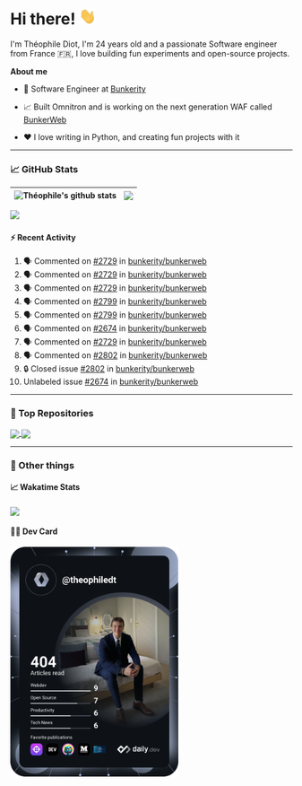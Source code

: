 # Hi there! <img src="./wave.gif" width="30px" height="30px" />

I'm Théophile Diot, I'm 24 years old and a passionate Software engineer from France 🇫🇷, I love building fun experiments and open-source projects.

**About me**

- 💼 Software Engineer at [Bunkerity](https://www.bunkerity.com/)

- 📈 Built Omnitron and is working on the next generation WAF called [BunkerWeb](https://www.bunkerweb.io)

- ❤️ I love writing in Python, and creating fun projects with it

---

### 📈 GitHub Stats

| <img align="center" src="https://github-readme-stats.vercel.app/api?username=TheophileDiot&show_icons=true&include_all_commits=true&theme=algolia&hide_border=true&rank_icon=github" alt="Théophile's github stats" /> | <img align="center" src="https://github-readme-stats.vercel.app/api/top-langs/?username=TheophileDiot&layout=compact&theme=algolia&hide_border=true" /> |
| ---------------------------------------------------------------------------------------------------------------------------------------------------------------------------------------------------------------------- | ------------------------------------------------------------------------------------------------------------------------------------------------------- |

![](https://github-readme-activity-graph.vercel.app/graph?username=TheophileDiot&theme=tokyo-night)

#### :zap: Recent Activity

<!--START_SECTION:activity-->
1. 🗣 Commented on [#2729](https://github.com/bunkerity/bunkerweb/issues/2729#issuecomment-3431330493) in [bunkerity/bunkerweb](https://github.com/bunkerity/bunkerweb)
2. 🗣 Commented on [#2729](https://github.com/bunkerity/bunkerweb/issues/2729#issuecomment-3431279589) in [bunkerity/bunkerweb](https://github.com/bunkerity/bunkerweb)
3. 🗣 Commented on [#2729](https://github.com/bunkerity/bunkerweb/issues/2729#issuecomment-3431226750) in [bunkerity/bunkerweb](https://github.com/bunkerity/bunkerweb)
4. 🗣 Commented on [#2799](https://github.com/bunkerity/bunkerweb/issues/2799#issuecomment-3431201840) in [bunkerity/bunkerweb](https://github.com/bunkerity/bunkerweb)
5. 🗣 Commented on [#2799](https://github.com/bunkerity/bunkerweb/issues/2799#issuecomment-3431200228) in [bunkerity/bunkerweb](https://github.com/bunkerity/bunkerweb)
6. 🗣 Commented on [#2674](https://github.com/bunkerity/bunkerweb/issues/2674#issuecomment-3431193608) in [bunkerity/bunkerweb](https://github.com/bunkerity/bunkerweb)
7. 🗣 Commented on [#2729](https://github.com/bunkerity/bunkerweb/issues/2729#issuecomment-3431030119) in [bunkerity/bunkerweb](https://github.com/bunkerity/bunkerweb)
8. 🗣 Commented on [#2802](https://github.com/bunkerity/bunkerweb/issues/2802#issuecomment-3431025253) in [bunkerity/bunkerweb](https://github.com/bunkerity/bunkerweb)
9. 🔒 Closed issue [#2802](https://github.com/bunkerity/bunkerweb/issues/2802) in [bunkerity/bunkerweb](https://github.com/bunkerity/bunkerweb)
10.  Unlabeled issue [#2674](https://github.com/bunkerity/bunkerweb/issues/2674) in [bunkerity/bunkerweb](https://github.com/bunkerity/bunkerweb)
<!--END_SECTION:activity-->

---

### 🔧 Top Repositories

<a href="https://github.com/bunkerity/bunkerweb">
  <img align="center" src="https://github-readme-stats.vercel.app/api/pin/?username=Bunkerity&repo=bunkerweb&theme=algolia" />
</a>
<a href="https://github.com/TheophileDiot/Omnitron">
  <img align="center" src="https://github-readme-stats.vercel.app/api/pin/?username=TheophileDiot&repo=Omnitron&theme=algolia" />
</a>

---

### 🎉 Other things

#### 📈 Wakatime Stats

<a href="https://wakatime.com/@theophile_bunkerity">
  <img align="center" src="https://github-readme-stats.vercel.app/api/wakatime?username=3aa5ce41-c253-43d9-8441-a721e446a45f&layout=compact&theme=algolia" />
</a>

#### 👨‍💻 Dev Card

<a href="https://app.daily.dev/TheophileDt">
  <img src="./devcard.svg" width="300" alt="Théophile Diot's Dev Card"/>
</a>

